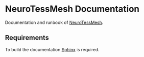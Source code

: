 # NeuroTessMesh Documentation

Documentation and runbook of [NeuroTessMesh](https://github.com/vg-lab/NeuroTessMesh).

## Requirements

To build the documentation [Sphinx](https://www.sphinx-doc.org/en/master/) is required. 
